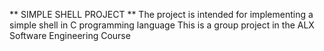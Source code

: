** SIMPLE SHELL PROJECT **
The project is intended for implementing a simple shell in C programming language
This is a group project in the ALX Software Engineering Course
